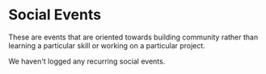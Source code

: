 # Social Events
These are events that are oriented towards building community rather than learning a particular skill or working on a particular project.

We haven't logged any recurring social events.